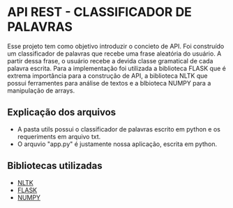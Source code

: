 #  API REST - CLASSIFICADOR DE PALAVRAS 

Esse projeto tem como objetivo introduzir o concieto de API. Foi construído um classificador de palavras que recebe uma frase aleatória do usuário. A partir dessa frase, o usuário recebe a devida classe gramatical de cada palavra escrita. Para a implementação foi utilizada a biblioteca FLASK que é extrema importância para a construção de API, a biblioteca NLTK que possui ferramentes para análise de textos e  a blbioteca NUMPY para a manipulação de arrays.

## Explicação dos arquivos
*   A pasta utils possui o classificador de palavras escrito em python e os requeriments em arquivo txt.
*   O arquvio "app.py" é justamente nossa aplicação, escrita em python.

## Bibliotecas utilizadas
* [NLTK](https://www.nltk.org/) 
* [FLASK](https://flask.palletsprojects.com/en/2.2.0/)
* [NUMPY](https://numpy.org/)
